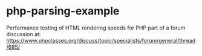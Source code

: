 # php-parsing-example
Performance testing of HTML rendering speeds for PHP part of a forum discussion at: https://www.phpclasses.org/discuss/topic/specialists/forum/general/thread/685/

  

